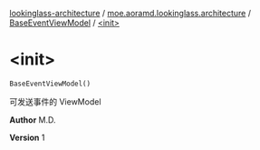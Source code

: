 [lookinglass-architecture](../../index.md) / [moe.aoramd.lookinglass.architecture](../index.md) / [BaseEventViewModel](index.md) / [&lt;init&gt;](./-init-.md)

# &lt;init&gt;

`BaseEventViewModel()`

可发送事件的 ViewModel

**Author**
M.D.

**Version**
1

